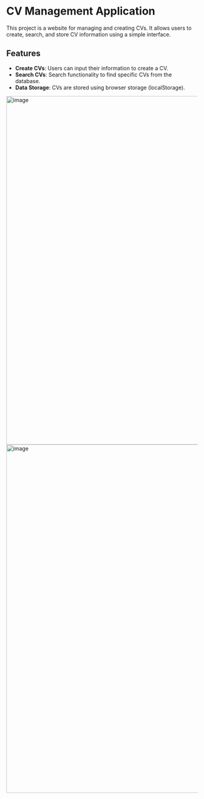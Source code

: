 # CV Management Application

This project is a website for managing and creating CVs. It allows users to create, search, and store CV information using a simple interface.

## Features

- **Create CVs**: Users can input their information to create a CV.
- **Search CVs**: Search functionality to find specific CVs from the database.
- **Data Storage**: CVs are stored using browser storage (localStorage).
  
<img width="919" alt="image" src="https://github.com/user-attachments/assets/75f94929-0821-4a0c-be63-ee2ebad2cad3">
<img width="919" alt="image" src="https://github.com/user-attachments/assets/1858abe1-aef9-4b3a-8c42-a44433d97c47">

